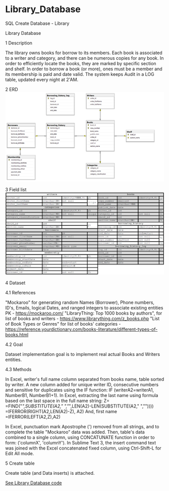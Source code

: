 # Library_Database
SQL Create Database - Library

Library Database

1	Description

The library owns books for borrow to its members. Each book is associated to a writer and category, and there can be numerous copies for any book. In order to efficiently locate the books, they are marked by specific section and shelf. In order to borrow a book (or more), ones must be a member and its membership is paid and date valid. 
The system keeps Audit in a LOG table, updated every night at 2'AM.

2	ERD
![](images/erd_library.PNG)

 

3	Field list
![](images/field_list_library.PNG)
	 

4	Dataset

4.1	References

"Mockaroo" for generating random Names (Borrower), Phone numbers, ID's, Emails, logical Dates, and ranged integers to associate existing entities PK - https://mockaroo.com/
"LibraryThing: Top 1000 books by authors", for list of books and writers -  https://www.librarything.com/z_books.php
"List of Book Types or Genres" for list of books' categories -  https://reference.yourdictionary.com/books-literature/different-types-of-books.html

4.2	Goal

Dataset implementation goal is to implement real actual Books and Writers entities.

4.3	Methods

In Excel, writer's full name column separated from books name, table sorted by writer. A new column added for unique writer ID, consecutive numbers and sensitive for duplicates using the IF function: IF (writerA2=writerA1, NumberB1, NumberB1+1).
In Excel, extracting the last name using formula based on the last space in the full name string:
Z= =FIND("*",SUBSTITUTE(A2," ","*",LEN(A2)-LEN(SUBSTITUTE(A2," ",""))))
=IFERROR(RIGHT(A2,LEN(A2)-Z), A2)
And, first name =IFERROR(LEFT(A2,Z),A2)

In Excel, punctuation mark Apostrophe (') removed from all strings, and to complete the table "Mockaroo" data was added. Then, table's data combined to a single column, using CONCATUNATE function in order to form: ('columnX', 'columnY').
In Sublime Text 3, the insert command text was joined with the Excel concatenated fixed column, using Ctrl-Shift-L for Edit All mode.

5	Create table

Create table (and Data inserts) is attached.  
  
[See Library Database code](https://github.com/amirnavon/Library_Database/blob/master/create_db_library.sql)


